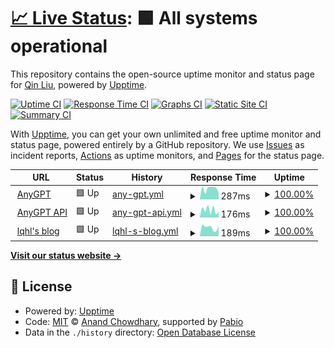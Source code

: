 # [📈 Live Status](https://lqhl.github.io/upptime): <!--live status--> **🟩 All systems operational**

This repository contains the open-source uptime monitor and status page for [Qin Liu](https://lqhl.me), powered by [Upptime](https://github.com/upptime/upptime).

[![Uptime CI](https://github.com/lqhl/upptime/workflows/Uptime%20CI/badge.svg)](https://github.com/lqhl/upptime/actions?query=workflow%3A%22Uptime+CI%22)
[![Response Time CI](https://github.com/lqhl/upptime/workflows/Response%20Time%20CI/badge.svg)](https://github.com/lqhl/upptime/actions?query=workflow%3A%22Response+Time+CI%22)
[![Graphs CI](https://github.com/lqhl/upptime/workflows/Graphs%20CI/badge.svg)](https://github.com/lqhl/upptime/actions?query=workflow%3A%22Graphs+CI%22)
[![Static Site CI](https://github.com/lqhl/upptime/workflows/Static%20Site%20CI/badge.svg)](https://github.com/lqhl/upptime/actions?query=workflow%3A%22Static+Site+CI%22)
[![Summary CI](https://github.com/lqhl/upptime/workflows/Summary%20CI/badge.svg)](https://github.com/lqhl/upptime/actions?query=workflow%3A%22Summary+CI%22)

With [Upptime](https://upptime.js.org), you can get your own unlimited and free uptime monitor and status page, powered entirely by a GitHub repository. We use [Issues](https://github.com/lqhl/upptime/issues) as incident reports, [Actions](https://github.com/lqhl/upptime/actions) as uptime monitors, and [Pages](https://lqhl.github.io/upptime) for the status page.

<!--start: status pages-->
<!-- This summary is generated by Upptime (https://github.com/upptime/upptime) -->
<!-- Do not edit this manually, your changes will be overwritten -->
<!-- prettier-ignore -->
| URL | Status | History | Response Time | Uptime |
| --- | ------ | ------- | ------------- | ------ |
| <img alt="" src="https://icons.duckduckgo.com/ip3/getanygpt.com.ico" height="13"> [AnyGPT](https://getanygpt.com) | 🟩 Up | [any-gpt.yml](https://github.com/lqhl/upptime/commits/HEAD/history/any-gpt.yml) | <details><summary><img alt="Response time graph" src="./graphs/any-gpt/response-time-week.png" height="20"> 287ms</summary><br><a href="https://lqhl.github.io/upptime/history/any-gpt"><img alt="Response time 671" src="https://img.shields.io/endpoint?url=https%3A%2F%2Fraw.githubusercontent.com%2Flqhl%2Fupptime%2FHEAD%2Fapi%2Fany-gpt%2Fresponse-time.json"></a><br><a href="https://lqhl.github.io/upptime/history/any-gpt"><img alt="24-hour response time 338" src="https://img.shields.io/endpoint?url=https%3A%2F%2Fraw.githubusercontent.com%2Flqhl%2Fupptime%2FHEAD%2Fapi%2Fany-gpt%2Fresponse-time-day.json"></a><br><a href="https://lqhl.github.io/upptime/history/any-gpt"><img alt="7-day response time 287" src="https://img.shields.io/endpoint?url=https%3A%2F%2Fraw.githubusercontent.com%2Flqhl%2Fupptime%2FHEAD%2Fapi%2Fany-gpt%2Fresponse-time-week.json"></a><br><a href="https://lqhl.github.io/upptime/history/any-gpt"><img alt="30-day response time 274" src="https://img.shields.io/endpoint?url=https%3A%2F%2Fraw.githubusercontent.com%2Flqhl%2Fupptime%2FHEAD%2Fapi%2Fany-gpt%2Fresponse-time-month.json"></a><br><a href="https://lqhl.github.io/upptime/history/any-gpt"><img alt="1-year response time 671" src="https://img.shields.io/endpoint?url=https%3A%2F%2Fraw.githubusercontent.com%2Flqhl%2Fupptime%2FHEAD%2Fapi%2Fany-gpt%2Fresponse-time-year.json"></a></details> | <details><summary><a href="https://lqhl.github.io/upptime/history/any-gpt">100.00%</a></summary><a href="https://lqhl.github.io/upptime/history/any-gpt"><img alt="All-time uptime 99.84%" src="https://img.shields.io/endpoint?url=https%3A%2F%2Fraw.githubusercontent.com%2Flqhl%2Fupptime%2FHEAD%2Fapi%2Fany-gpt%2Fuptime.json"></a><br><a href="https://lqhl.github.io/upptime/history/any-gpt"><img alt="24-hour uptime 100.00%" src="https://img.shields.io/endpoint?url=https%3A%2F%2Fraw.githubusercontent.com%2Flqhl%2Fupptime%2FHEAD%2Fapi%2Fany-gpt%2Fuptime-day.json"></a><br><a href="https://lqhl.github.io/upptime/history/any-gpt"><img alt="7-day uptime 100.00%" src="https://img.shields.io/endpoint?url=https%3A%2F%2Fraw.githubusercontent.com%2Flqhl%2Fupptime%2FHEAD%2Fapi%2Fany-gpt%2Fuptime-week.json"></a><br><a href="https://lqhl.github.io/upptime/history/any-gpt"><img alt="30-day uptime 100.00%" src="https://img.shields.io/endpoint?url=https%3A%2F%2Fraw.githubusercontent.com%2Flqhl%2Fupptime%2FHEAD%2Fapi%2Fany-gpt%2Fuptime-month.json"></a><br><a href="https://lqhl.github.io/upptime/history/any-gpt"><img alt="1-year uptime 99.84%" src="https://img.shields.io/endpoint?url=https%3A%2F%2Fraw.githubusercontent.com%2Flqhl%2Fupptime%2FHEAD%2Fapi%2Fany-gpt%2Fuptime-year.json"></a></details>
| <img alt="" src="https://icons.duckduckgo.com/ip3/api.getanygpt.com.ico" height="13"> [AnyGPT API](https://api.getanygpt.com) | 🟩 Up | [any-gpt-api.yml](https://github.com/lqhl/upptime/commits/HEAD/history/any-gpt-api.yml) | <details><summary><img alt="Response time graph" src="./graphs/any-gpt-api/response-time-week.png" height="20"> 176ms</summary><br><a href="https://lqhl.github.io/upptime/history/any-gpt-api"><img alt="Response time 593" src="https://img.shields.io/endpoint?url=https%3A%2F%2Fraw.githubusercontent.com%2Flqhl%2Fupptime%2FHEAD%2Fapi%2Fany-gpt-api%2Fresponse-time.json"></a><br><a href="https://lqhl.github.io/upptime/history/any-gpt-api"><img alt="24-hour response time 90" src="https://img.shields.io/endpoint?url=https%3A%2F%2Fraw.githubusercontent.com%2Flqhl%2Fupptime%2FHEAD%2Fapi%2Fany-gpt-api%2Fresponse-time-day.json"></a><br><a href="https://lqhl.github.io/upptime/history/any-gpt-api"><img alt="7-day response time 176" src="https://img.shields.io/endpoint?url=https%3A%2F%2Fraw.githubusercontent.com%2Flqhl%2Fupptime%2FHEAD%2Fapi%2Fany-gpt-api%2Fresponse-time-week.json"></a><br><a href="https://lqhl.github.io/upptime/history/any-gpt-api"><img alt="30-day response time 168" src="https://img.shields.io/endpoint?url=https%3A%2F%2Fraw.githubusercontent.com%2Flqhl%2Fupptime%2FHEAD%2Fapi%2Fany-gpt-api%2Fresponse-time-month.json"></a><br><a href="https://lqhl.github.io/upptime/history/any-gpt-api"><img alt="1-year response time 593" src="https://img.shields.io/endpoint?url=https%3A%2F%2Fraw.githubusercontent.com%2Flqhl%2Fupptime%2FHEAD%2Fapi%2Fany-gpt-api%2Fresponse-time-year.json"></a></details> | <details><summary><a href="https://lqhl.github.io/upptime/history/any-gpt-api">100.00%</a></summary><a href="https://lqhl.github.io/upptime/history/any-gpt-api"><img alt="All-time uptime 99.86%" src="https://img.shields.io/endpoint?url=https%3A%2F%2Fraw.githubusercontent.com%2Flqhl%2Fupptime%2FHEAD%2Fapi%2Fany-gpt-api%2Fuptime.json"></a><br><a href="https://lqhl.github.io/upptime/history/any-gpt-api"><img alt="24-hour uptime 100.00%" src="https://img.shields.io/endpoint?url=https%3A%2F%2Fraw.githubusercontent.com%2Flqhl%2Fupptime%2FHEAD%2Fapi%2Fany-gpt-api%2Fuptime-day.json"></a><br><a href="https://lqhl.github.io/upptime/history/any-gpt-api"><img alt="7-day uptime 100.00%" src="https://img.shields.io/endpoint?url=https%3A%2F%2Fraw.githubusercontent.com%2Flqhl%2Fupptime%2FHEAD%2Fapi%2Fany-gpt-api%2Fuptime-week.json"></a><br><a href="https://lqhl.github.io/upptime/history/any-gpt-api"><img alt="30-day uptime 100.00%" src="https://img.shields.io/endpoint?url=https%3A%2F%2Fraw.githubusercontent.com%2Flqhl%2Fupptime%2FHEAD%2Fapi%2Fany-gpt-api%2Fuptime-month.json"></a><br><a href="https://lqhl.github.io/upptime/history/any-gpt-api"><img alt="1-year uptime 99.86%" src="https://img.shields.io/endpoint?url=https%3A%2F%2Fraw.githubusercontent.com%2Flqhl%2Fupptime%2FHEAD%2Fapi%2Fany-gpt-api%2Fuptime-year.json"></a></details>
| <img alt="" src="https://icons.duckduckgo.com/ip3/lqhl.me.ico" height="13"> [lqhl's blog](https://lqhl.me) | 🟩 Up | [lqhl-s-blog.yml](https://github.com/lqhl/upptime/commits/HEAD/history/lqhl-s-blog.yml) | <details><summary><img alt="Response time graph" src="./graphs/lqhl-s-blog/response-time-week.png" height="20"> 189ms</summary><br><a href="https://lqhl.github.io/upptime/history/lqhl-s-blog"><img alt="Response time 273" src="https://img.shields.io/endpoint?url=https%3A%2F%2Fraw.githubusercontent.com%2Flqhl%2Fupptime%2FHEAD%2Fapi%2Flqhl-s-blog%2Fresponse-time.json"></a><br><a href="https://lqhl.github.io/upptime/history/lqhl-s-blog"><img alt="24-hour response time 149" src="https://img.shields.io/endpoint?url=https%3A%2F%2Fraw.githubusercontent.com%2Flqhl%2Fupptime%2FHEAD%2Fapi%2Flqhl-s-blog%2Fresponse-time-day.json"></a><br><a href="https://lqhl.github.io/upptime/history/lqhl-s-blog"><img alt="7-day response time 189" src="https://img.shields.io/endpoint?url=https%3A%2F%2Fraw.githubusercontent.com%2Flqhl%2Fupptime%2FHEAD%2Fapi%2Flqhl-s-blog%2Fresponse-time-week.json"></a><br><a href="https://lqhl.github.io/upptime/history/lqhl-s-blog"><img alt="30-day response time 213" src="https://img.shields.io/endpoint?url=https%3A%2F%2Fraw.githubusercontent.com%2Flqhl%2Fupptime%2FHEAD%2Fapi%2Flqhl-s-blog%2Fresponse-time-month.json"></a><br><a href="https://lqhl.github.io/upptime/history/lqhl-s-blog"><img alt="1-year response time 273" src="https://img.shields.io/endpoint?url=https%3A%2F%2Fraw.githubusercontent.com%2Flqhl%2Fupptime%2FHEAD%2Fapi%2Flqhl-s-blog%2Fresponse-time-year.json"></a></details> | <details><summary><a href="https://lqhl.github.io/upptime/history/lqhl-s-blog">100.00%</a></summary><a href="https://lqhl.github.io/upptime/history/lqhl-s-blog"><img alt="All-time uptime 100.00%" src="https://img.shields.io/endpoint?url=https%3A%2F%2Fraw.githubusercontent.com%2Flqhl%2Fupptime%2FHEAD%2Fapi%2Flqhl-s-blog%2Fuptime.json"></a><br><a href="https://lqhl.github.io/upptime/history/lqhl-s-blog"><img alt="24-hour uptime 100.00%" src="https://img.shields.io/endpoint?url=https%3A%2F%2Fraw.githubusercontent.com%2Flqhl%2Fupptime%2FHEAD%2Fapi%2Flqhl-s-blog%2Fuptime-day.json"></a><br><a href="https://lqhl.github.io/upptime/history/lqhl-s-blog"><img alt="7-day uptime 100.00%" src="https://img.shields.io/endpoint?url=https%3A%2F%2Fraw.githubusercontent.com%2Flqhl%2Fupptime%2FHEAD%2Fapi%2Flqhl-s-blog%2Fuptime-week.json"></a><br><a href="https://lqhl.github.io/upptime/history/lqhl-s-blog"><img alt="30-day uptime 100.00%" src="https://img.shields.io/endpoint?url=https%3A%2F%2Fraw.githubusercontent.com%2Flqhl%2Fupptime%2FHEAD%2Fapi%2Flqhl-s-blog%2Fuptime-month.json"></a><br><a href="https://lqhl.github.io/upptime/history/lqhl-s-blog"><img alt="1-year uptime 100.00%" src="https://img.shields.io/endpoint?url=https%3A%2F%2Fraw.githubusercontent.com%2Flqhl%2Fupptime%2FHEAD%2Fapi%2Flqhl-s-blog%2Fuptime-year.json"></a></details>

<!--end: status pages-->

[**Visit our status website →**](https://lqhl.github.io/upptime)

## 📄 License

- Powered by: [Upptime](https://github.com/upptime/upptime)
- Code: [MIT](./LICENSE) © [Anand Chowdhary](https://anandchowdhary.com), supported by [Pabio](https://pabio.com)
- Data in the `./history` directory: [Open Database License](https://opendatacommons.org/licenses/odbl/1-0/)
